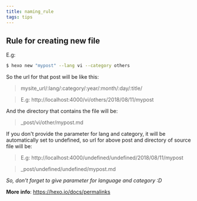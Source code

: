 ```yaml
---
title: naming_rule
tags: tips
---
```


## Rule for creating new file 

E.g: 

``` bash
$ hexo new "mypost" --lang vi --category others
```
So the url for that post will be like this:
> mysite_url/:lang/:category/:year/:month/:day/:title/

> E.g: http://localhost:4000/vi/others/2018/08/11/mypost

And the directory that contains the file will be: 
> \_post/vi/other/mypost.md

If you don't provide the parameter for lang and category, it will be automatically set to undefined, so url for above post and directory of source file will be:
> E.g: http://localhost:4000/undefined/undefined/2018/08/11/mypost

> \_post/undefined/undefined/mypost.md

_So, don't forget to give parameter for language and category :D_

__More info__: https://hexo.io/docs/permalinks